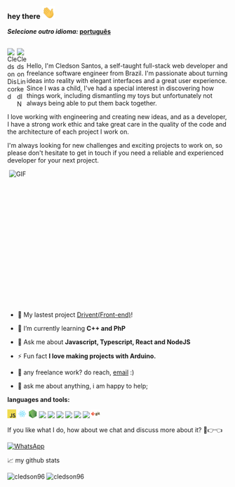 ### hey there  <img src="https://github.com/ABSphreak/ABSphreak/blob/master/gifs/Hi.gif" width="30">   

**_Selecione outro idioma:_ [português](https://github.com/daniel-bernardino747/daniel-bernardino747/blob/main/README-PT.md)**
##

<a href="https://discord.gg/Rt9pCwgM">
  <img align="left" alt="Cledson Discord" width="22px" src="https://raw.githubusercontent.com/peterthehan/peterthehan/master/assets/discord.svg" />
</a>

<a href="www.linkedin.com/in/cledson-santos">
  <img align="left" alt="Cledson LinkedIN" width="22px" src="https://raw.githubusercontent.com/peterthehan/peterthehan/master/assets/linkedin.svg" />
</a>

<br />

Hello, I'm Cledson Santos, a self-taught full-stack web developer and freelance software engineer from Brazil. I'm passionate about turning ideas into reality with elegant interfaces and a great user experience. Since I was a child, I've had a special interest in discovering how things work, including dismantling my toys but unfortunately not always being able to put them back together.

I love working with engineering and creating new ideas, and as a developer, I have a strong work ethic and take great care in the quality of the code and the architecture of each project I work on.

I'm always looking for new challenges and exciting projects to work on, so please don't hesitate to get in touch if you need a reliable and experienced developer for your next project.


  <img align="right" alt="GIF" src="https://becode.com.br/wp-content/uploads/2017/05/Come%C3%A7ar-com-Java.gif" width="500" height="320" />
  
  - 🔭 My lastest project [Drivent(Front-end)](https://github.com/Grupo-Debs-C/drivent-frontend)!

- 🌱 I’m currently learning **C++ and PhP**

- 💬 Ask me about **Javascript, Typescript, React and NodeJS**

- ⚡ Fun fact **I love making projects with Arduino.**

- 💼 any freelance work? do reach, [email](mailto:cledson1996@gmail.com) :)
- 💬 ask me about anything, i am happy to help;

**languages and tools:**  

<code><img height="20" src="https://raw.githubusercontent.com/github/explore/80688e429a7d4ef2fca1e82350fe8e3517d3494d/topics/javascript/javascript.png"></code>
<code><img height="20" src="https://raw.githubusercontent.com/github/explore/80688e429a7d4ef2fca1e82350fe8e3517d3494d/topics/react/react.png"></code>
<code><img height="20" src="https://raw.githubusercontent.com/github/explore/80688e429a7d4ef2fca1e82350fe8e3517d3494d/topics/nodejs/nodejs.png"></code>
<code><img height="20" src="https://cdn.jsdelivr.net/gh/devicons/devicon/icons/typescript/typescript-original.svg"></code>
<code><img height="20" src="https://cdn.jsdelivr.net/gh/devicons/devicon/icons/postgresql/postgresql-original.svg"></code>
<code><img height="20" src="https://cdn.jsdelivr.net/gh/devicons/devicon/icons/mongodb/mongodb-original.svg"></code>
<code><img height="20" src="https://cdn.jsdelivr.net/gh/devicons/devicon/icons/bootstrap/bootstrap-plain.svg"></code>
<code><img height="20" src="https://cdn.jsdelivr.net/gh/devicons/devicon/icons/html5/html5-original.svg"></code>
<code><img height="20" src="https://cdn.jsdelivr.net/gh/devicons/devicon/icons/css3/css3-original.svg"></code>
<code><img height="20" src="https://raw.githubusercontent.com/github/explore/80688e429a7d4ef2fca1e82350fe8e3517d3494d/topics/git/git.png"></code>


If you like what I do, how about we chat and discuss more about it? 🥺👉👈

<a href="https://wa.me/41997975542" target="_blank"><img src="https://pousadabomsono.files.wordpress.com/2021/12/whatsapp-logo-png-sem-fundo-transparente.png" alt="WhatsApp" width="50" ></a>






📈 my github stats

<p >
  <img src="https://github-readme-stats.vercel.app/api?username=cledson96&show_icons=true&theme=gotham" alt="cledson96" height="165" />
  <img src="https://github-readme-stats.vercel.app/api/top-langs/?username=cledson96&layout=compact&theme=gotham" alt="cledson96" height="165" />
</p>







